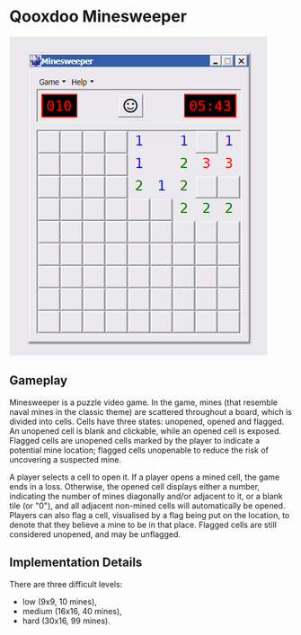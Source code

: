 # Qooxdoo Minesweeper

![Qooxdoo Minesweeper Window](minesweeper.png)

## Gameplay

Minesweeper is a puzzle video game. In the game, mines (that resemble naval mines in the classic theme) are scattered throughout a board, which is divided into cells. Cells have three states: unopened, opened and flagged. An unopened cell is blank and clickable, while an opened cell is exposed. Flagged cells are unopened cells marked by the player to indicate a potential mine location; flagged cells unopenable to reduce the risk of uncovering a suspected mine.

A player selects a cell to open it. If a player opens a mined cell, the game ends in a loss. Otherwise, the opened cell displays either a number, indicating the number of mines diagonally and/or adjacent to it, or a blank tile (or "0"), and all adjacent non-mined cells will automatically be opened. Players can also flag a cell, visualised by a flag being put on the location, to denote that they believe a mine to be in that place. Flagged cells are still considered unopened, and may be unflagged.

## Implementation Details

There are three difficult levels:
- low (9x9, 10 mines),
- medium (16x16, 40 mines),
- hard (30x16, 99 mines).
